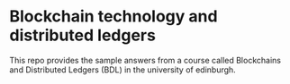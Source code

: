 # Blockchain technology and distributed ledgers
This repo provides the sample answers from a course called Blockchains and Distributed Ledgers (BDL) in the university of edinburgh.
